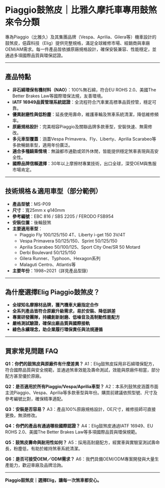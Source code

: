 # Piaggio鼓煞皮｜比雅久摩托車專用鼓煞來令分類

專為Piaggio（比雅久）及其集團品牌（Vespa、Aprilia、Gilera等）機車設計的鼓煞皮，俋霖科技（Elig）提供完整規格，滿足全球維修市場、經銷商與車廠OEM/AM需求。每一件產品皆依據原廠規格設計，確保安裝兼容、性能穩定，並通過多項國際品質與環保認證。

---

## 產品特點

- **非石綿環保有機材料（NAO）**：100%無石綿，符合EU ROHS 2.0、美國The Better Brakes Law等國際環保法規，友善環境。
- **IATF 16949品質管理系統認證**：全流程符合汽車業高標準品質控管，穩定可靠。
- **優異耐磨性與低粉塵**：延長使用壽命，維護車輪及煞車系統清潔，降低維修頻率。
- **原廠規格設計**：完美相容Piaggio及關聯品牌多款車型，安裝快速、無需修改。
- **多元車型覆蓋**：涵蓋Vespa Primavera、Fly、Liberty、Aprilia Scarabeo等多款暢銷車型，適用年份廣泛。
- **適合多種騎乘情境**：無論都市通勤或郊外休閒，皆能提供穩定煞車表現與高安全性。
- **國際品牌信賴選擇**：30年以上摩擦材專業技術，出口全球，深受OEM與售服市場肯定。

---

## 技術規格＆適用車型（部分範例）

- **產品型號**：MS-P09
- **尺寸**：寬25mm x φ140mm
- **參考編號**：EBC 816 / SBS 2205 / FERODO FSB954
- **安裝位置**：後輪鼓煞
- **主要適用車型**：
  - Piaggio Fly 100/125/150 4T、Liberty i-get 150 3V/4T
  - Vespa Primavera 50/125/150、Sprint 50/125/150
  - Aprilia Scarabeo 50/100/125、Sport City One/SR 50 Motard
  - Derbi Boulevard 50/125/150
  - Gilera Runner、Typhoon、Hexagon系列
  - Malaguti Centro、Atlantis等
- **主要年份**：1998~2021（詳見產品型錄）

---

## 為什麼選擇Elig Piaggio鼓煞皮？

- **全球知名摩擦材品牌，獲汽機車大廠指定合作**
- **全系列產品皆符合原廠升級需求，易於安裝、降低誤差**
- **專業研發團隊，持續創新耐磨、低噪音及高制動性能配方**
- **嚴格測試驗證，確保出廠品質與國際接軌**
- **綠色永續理念，助企業履行環保責任與法規遵循**

---

## 買家常見問題 FAQ

**Q1：你們的鼓煞皮與原廠件有什麼差異？**
A1：Elig鼓煞皮採用非石綿環保配方，符合國際品質與安全規範，並通過煞車效能及壽命測試，效能與原廠件相當，部分配方甚至優於原廠。

**Q2：是否適用於所有Piaggio/Vespa/Aprilia車型？**
A2：本系列鼓煞皮涵蓋市面主流Piaggio、Vespa、Aprilia等多款車型與年份。購買前建議依照型號、尺寸及參考編號比對，確保精準適配。

**Q3：安裝是否容易？**
A3：產品100%原廠規格設計，OE尺寸，維修技師可直接更換，無須修改。

**Q4：你們的產品有通過哪些國際認證？**
A4：Elig鼓煞皮通過IATF 16949、EU ROHS 2.0、美國The Better Brakes Law等多項國際品質與環保規範。

**Q5：鼓煞皮壽命與耐用性如何？**
A5：採用高耐磨配方，經實車與實驗室測試壽命長，粉塵低，有助於維持煞車系統清潔。

**Q6：是否可接受OEM／ODM需求？**
A6：我們具備OEM/ODM專案開發與大量生產能力，歡迎車廠及品牌洽詢。

---

**Piaggio鼓煞皮｜選擇Elig，讓每一次煞車都安心。**
